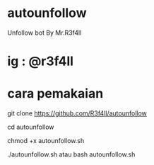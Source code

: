 # autounfollow
Unfollow bot By Mr.R3f4ll
# ig : @r3f4ll
# cara pemakaian
git clone https://github.com/R3f4ll/autounfollow

cd autounfollow

chmod +x autounfollow.sh

./autounfollow.sh atau bash autounfollow.sh


